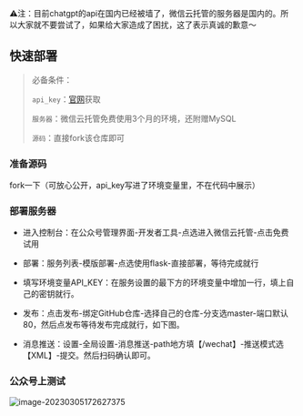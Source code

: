 ⚠️注：目前chatgpt的api在国内已经被墙了，微信云托管的服务器是国内的。所以大家就不要尝试了，如果给大家造成了困扰，这了表示真诚的歉意～

## 快速部署

> 必备条件：
>
> `api_key`：[官网](https://platform.openai.com/account/api-keys)获取
>
> `服务器`：微信云托管免费使用3个月的环境，还附赠MySQL
>
> `源码`：直接fork该仓库即可

### 准备源码

fork一下（可放心公开，api_key写进了环境变量里，不在代码中展示）

### 部署服务器

- 进入控制台：在公众号管理界面-开发者工具-点选进入微信云托管-点击免费试用

- 部署：服务列表-模版部署-点选使用flask-直接部署，等待完成就行

- 填写环境变量API_KEY：在服务设置的最下方的环境变量中增加一行，填上自己的密钥就行。

- 发布：点击发布-绑定GitHub仓库-选择自己的仓库-分支选master-端口默认80，然后点发布等待发布完成就行，如下图。

- 消息推送：设置-全局设置-消息推送-path地方填【/wechat】-推送模式选【XML】-提交。然后扫码确认即可。


### 公众号上测试

![image-20230305172627375](https://gitee.com/HsuHeinrich/images/raw/master/img/20230305172627.png)

